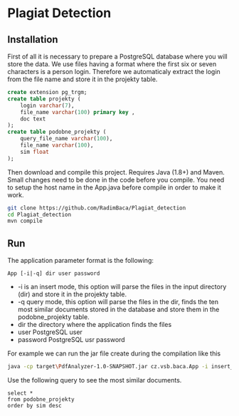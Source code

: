 # Plagiat Detection

## Installation

First of all it is necessary to prepare a PostgreSQL database where you will store the data. We use files having a format where the first six or seven characters is a person login. Therefore we automaticaly extract the login from the file name and store it in the projekty table.

```sql
create extension pg_trgm;
create table projekty (
    login varchar(7),
    file_name varchar(100) primary key ,
    doc text
);
create table podobne_projekty (
    query_file_name varchar(100),
    file_name varchar(100),
    sim float
);
```

Then download and compile this project. Requires Java (1.8+) and Maven. Small changes need to be done in the code before you compile. You need to setup the host name in the App.java before compile in order to make it work.

```sh
git clone https://github.com/RadimBaca/Plagiat_detection
cd Plagiat_detection
mvn compile
```

## Run

The application parameter format is the following:

```
App [-i|-q] dir user password
```

- -i is an insert mode, this option will parse the files in the input directory (dir) and store it in the projekty table.
- -q query mode, this option will parse the files in the dir, finds the ten most similar documents stored in the database and store them in the podobne_projekty table.
- dir the directory where the application finds the files
- user PostgreSQL user
- password PostgreSQL usr password

For example we can run the jar file create during the compilation like this

```sh
java -cp target\PdfAnalyzer-1.0-SNAPSHOT.jar cz.vsb.baca.App -i insert_dir username password
```

Use the following query to see the most similar documents.

```
select *
from podobne_projekty
order by sim desc
```
